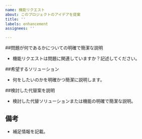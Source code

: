 ```yaml
---
name: 機能リクエスト
about: このプロジェクトのアイデアを提案
title: ''
labels: enhancement
assignees: ''

---
```


##問題が何であるかについての明確で簡潔な説明
* 機能リクエストは問題に関連していますか？記述してください。

##希望するソリューション
* 何をしたいのかを明確かつ簡潔に説明します。

##検討した代替案を説明
* 検討した代替ソリューションまたは機能の明確で簡潔な説明。

## 備考
* 補足情報を記載。
